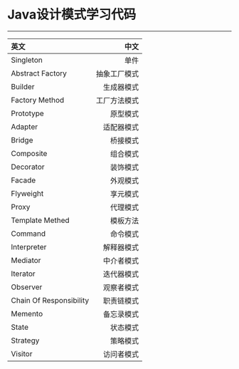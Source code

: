 Java设计模式学习代码
===================
----------

| 英文     | 中文     |
| :------- | -------: |
|	Singleton	|	单件	|
|	Abstract Factory	|	抽象工厂模式	|
|	Builder	|	生成器模式	|
|	Factory Method	|	工厂方法模式	|
|	Prototype	|	原型模式	|
|	Adapter	|	适配器模式	|
|	Bridge	|	桥接模式	|
|	Composite	|	组合模式	|
|	Decorator	|	装饰模式	|
|	Facade	|	外观模式	|
|	Flyweight	|	享元模式	|
|	Proxy	|	代理模式	|
|	Template Methed	|	模板方法	|
|	Command	|	命令模式	|
|	Interpreter	|	解释器模式	|
|	Mediator	|	中介者模式	|
|	Iterator	|	迭代器模式	|
|	Observer	|	观察者模式	|
|	Chain Of Responsibility	|	职责链模式	|
|	Memento	|	备忘录模式	|
|	State	|	状态模式	|
|	Strategy	|	策略模式	|
|	Visitor	|	访问者模式	|

